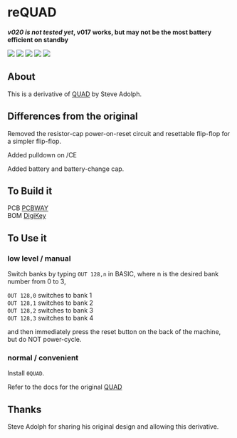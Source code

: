 # reQUAD
<b>*v020 is not tested yet*, v017 works, but may not be the most battery efficient on standby</b>

![](../../raw/main/PCB/out/reQUAD.f.jpg)
![](../../raw/main/PCB/out/reQUAD.b.jpg)
![](../../raw/main/PCB/out/reQUAD.top.jpg)
![](../../raw/main/PCB/out/reQUAD.bottom.jpg)
![](../../raw/main/PCB/out/reQUAD.svg)

## About
This is a derivative of [QUAD](http://bitchin100.com/wiki/index.php?title=QUAD) by Steve Adolph.

## Differences from the original
Removed the resistor-cap power-on-reset circuit and resettable flip-flop for a simpler flip-flop.

Added pulldown on /CE

Added battery and battery-change cap.

## To Build it
PCB [PCBWAY](https://www.pcbway.com/project/shareproject/reQUAD_RAM_Expansion_for_TRS_80_Model_100_8690cd19.html)  
BOM [DigiKey](https://www.digikey.com/short/z47bn0mw)

## To Use it

### low level / manual  
Switch banks by typing `OUT 128,n` in BASIC, where n is the desired bank number from 0 to 3,  

`OUT 128,0` switches to bank 1  
`OUT 128,1` switches to bank 2  
`OUT 128,2` switches to bank 3  
`OUT 128,3` switches to bank 4  

and then immediately press the reset button on the back of the machine, but do NOT power-cycle.  

### normal / convenient
Install `0QUAD`.

Refer to the docs for the original [QUAD](http://bitchin100.com/wiki/index.php?title=QUAD)

## Thanks
Steve Adolph for sharing his original design and allowing this derivative.
